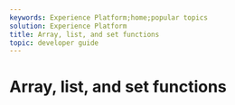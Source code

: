 ```yaml
---
keywords: Experience Platform;home;popular topics
solution: Experience Platform
title: Array, list, and set functions
topic: developer guide
---
```


# Array, list, and set functions
